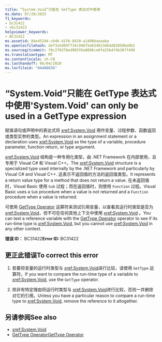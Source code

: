 ```yaml
---
title: “System.Void”只能在 GetType 表达式中使用
ms.date: 07/20/2015
f1_keywords:
- bc31422
- vbc31422
helpviewer_keywords:
- BC31422
ms.assetid: 84e45194-cb46-41f6-8420-a1498baeaaba
ms.openlocfilehash: def3a5d89ff34c946f5e834023d64d83050be0b2
ms.sourcegitcommit: f8c270376ed905f6a8896ce0fe25b4f4b38ff498
ms.translationtype: MT
ms.contentlocale: zh-CN
ms.lasthandoff: 06/04/2020
ms.locfileid: "84408836"
---
```

# <a name="systemvoid-can-only-be-used-in-a-gettype-expression"></a><span data-ttu-id="bc899-102">“System.Void”只能在 GetType 表达式中使用</span><span class="sxs-lookup"><span data-stu-id="bc899-102">'System.Void' can only be used in a GetType expression</span></span>
<span data-ttu-id="bc899-103">赋值语句或声明中的表达式将 <xref:System.Void> 用作变量、过程参数、函数返回或类型实参的类型。</span><span class="sxs-lookup"><span data-stu-id="bc899-103">An expression in an assignment statement or a declaration uses <xref:System.Void> as the type of a variable, procedure parameter, function return, or type argument.</span></span>  
  
 <span data-ttu-id="bc899-104"><xref:System.Void> 结构是一种专用化类型，由 .NET Framework 在内部使用，且专用于 Visual C# 和 Visual C++。</span><span class="sxs-lookup"><span data-stu-id="bc899-104">The <xref:System.Void> structure is a specialized type used internally by the .NET Framework and particularly by Visual C# and Visual C++.</span></span> <span data-ttu-id="bc899-105">这表示不返回值的方法的返回值类型。</span><span class="sxs-lookup"><span data-stu-id="bc899-105">It represents a return value type for a method that does not return a value.</span></span> <span data-ttu-id="bc899-106">在未返回值时，Visual Basic 使用 `Sub` 过程；而在返回值时，则使用 `Function` 过程。</span><span class="sxs-lookup"><span data-stu-id="bc899-106">Visual Basic uses a `Sub` procedure when a value is not returned and a `Function` procedure when a value is returned.</span></span>  
  
 <span data-ttu-id="bc899-107">可使用 [GetType Operator](../language-reference/operators/gettype-operator.md) 运算符来测试引用变量，以查看其运行时类型是否为 <xref:System.Void>，但不可在任何其他上下文中使用 <xref:System.Void> 。</span><span class="sxs-lookup"><span data-stu-id="bc899-107">You can test a reference variable with the [GetType Operator](../language-reference/operators/gettype-operator.md) operator to see if its run-time type is <xref:System.Void>, but you cannot use <xref:System.Void> in any other context.</span></span>  
  
 <span data-ttu-id="bc899-108">**错误 ID：** BC31422</span><span class="sxs-lookup"><span data-stu-id="bc899-108">**Error ID:** BC31422</span></span>  
  
## <a name="to-correct-this-error"></a><span data-ttu-id="bc899-109">更正此错误</span><span class="sxs-lookup"><span data-stu-id="bc899-109">To correct this error</span></span>  
  
1. <span data-ttu-id="bc899-110">若要将变量的运行时类型与 <xref:System.Void>进行比较，请使用 `GetType` 运算符。</span><span class="sxs-lookup"><span data-stu-id="bc899-110">If you want to compare the run-time type of a variable to <xref:System.Void>, use the `GetType` operator.</span></span>  
  
2. <span data-ttu-id="bc899-111">除非有特定理由将运行时类型与 <xref:System.Void>进行比较，否则一并删除对它的引用。</span><span class="sxs-lookup"><span data-stu-id="bc899-111">Unless you have a particular reason to compare a run-time type to <xref:System.Void>, remove the reference to it altogether.</span></span>  
  
## <a name="see-also"></a><span data-ttu-id="bc899-112">另请参阅</span><span class="sxs-lookup"><span data-stu-id="bc899-112">See also</span></span>

- <xref:System.Void>
- [<span data-ttu-id="bc899-113">GetType Operator</span><span class="sxs-lookup"><span data-stu-id="bc899-113">GetType Operator</span></span>](../language-reference/operators/gettype-operator.md)
